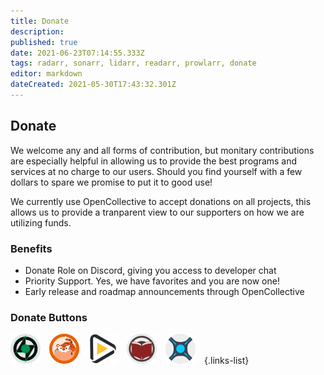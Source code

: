 ```yaml
---
title: Donate
description: 
published: true
date: 2021-06-23T07:14:55.333Z
tags: radarr, sonarr, lidarr, readarr, prowlarr, donate
editor: markdown
dateCreated: 2021-05-30T17:43:32.301Z
---
```


## Donate

We welcome any and all forms of contribution, but monitary contributions are especially helpful in allowing us to provide the best programs and services at no charge to our users. Should you find yourself with a few dollars to spare we promise to put it to good use!

We currently use OpenCollective to accept donations on all projects, this allows us to provide a tranparent view to our supporters on how we are utilizing funds.

### Benefits

- Donate Role on Discord, giving you access to developer chat
- Priority Support. Yes, we have favorites and you are now one!
- Early release and roadmap announcements through OpenCollective

### Donate Buttons

[![Lidarr.png](/assets/lidarr/logos/48.png)](https://opencollective.com/lidarr)&emsp;[![Prowlarr.png](/assets/prowlarr/logos/48.png)](https://opencollective.com/prowlarr)&emsp;[![Radarr.png](/assets/radarr/logos/48.png)](https://opencollective.com/radarr)&emsp;[![Readarr.png](/assets/readarr/logos/48.png)](https://opencollective.com/readarr)&emsp;[![Sonarr.png](/assets/sonarr/logos/48.png)](https://opencollective.com/sonarr)&emsp;{.links-list}

